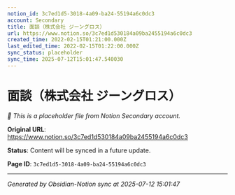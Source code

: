 ```yaml
---
notion_id: 3c7ed1d5-3018-4a09-ba24-55194a6c0dc3
account: Secondary
title: 面談（株式会社 ジーングロス）
url: https://www.notion.so/3c7ed1d530184a09ba2455194a6c0dc3
created_time: 2022-02-15T01:21:00.000Z
last_edited_time: 2022-02-15T01:22:00.000Z
sync_status: placeholder
sync_time: 2025-07-12T15:01:47.540030
---
```


# 面談（株式会社 ジーングロス）

*🔄 This is a placeholder file from Notion Secondary account.*

**Original URL**: https://www.notion.so/3c7ed1d530184a09ba2455194a6c0dc3

**Status**: Content will be synced in a future update.

**Page ID**: `3c7ed1d5-3018-4a09-ba24-55194a6c0dc3`

---

*Generated by Obsidian-Notion sync at 2025-07-12 15:01:47*
